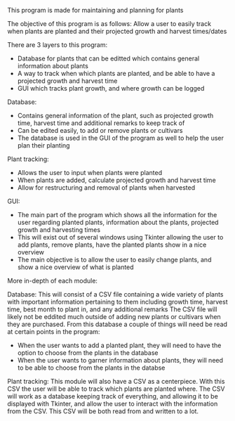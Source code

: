 This program is made for maintaining and planning for plants

The objective of this program is as follows:
Allow a user to easily track when plants are planted and their projected growth and harvest times/dates


There are 3 layers to this program:
- Database for plants that can be editted which contains general information about plants
- A way to track when which plants are planted, and be able to have a projected growth and harvest time
- GUI which tracks plant growth, and where growth can be logged

Database:
- Contains general information of the plant, such as projected growth time, harvest time and additional remarks to keep track of
- Can be edited easily, to add or remove plants or cultivars
- The database is used in the GUI of the program as well to help the user plan their planting

Plant tracking:
- Allows the user to input when plants were planted
- When plants are added, calculate projected growth and harvest time
- Allow for restructuring and removal of plants when harvested

GUI:
- The main part of the program which shows all the information for the user regarding planted plants, information about the plants, projected growth and harvesting times
- This will exist out of several windows using Tkinter allowing the user to add plants, remove plants, have the planted plants show in a nice overview
- The main objective is to allow the user to easily change plants, and show a nice overview of what is planted
  

More in-depth of each module:

Database:
This will consist of a CSV file containing a wide variety of plants with important information pertaining to them including growth time, harvest time, best month to plant in, and any additional remarks
The CSV file will likely not be eddited much outside of adding new plants or cultivars when they are purchased.
From this database a couple of things will need be read at certain points in the program:
- When the user wants to add a planted plant, they will need to have the option to choose from the plants in the database
- When the user wants to garner information about plants, they will need to be able to choose from the plants in the databse

Plant tracking:
This module will also have a CSV as a centerpiece. With this CSV the user will be able to track which plants are planted where.
The CSV will work as a database keeping track of everything, and allowing it to be displayed with Tkinter, and allow the user to interact with the information from the CSV.
This CSV will be both read from and written to a lot.
